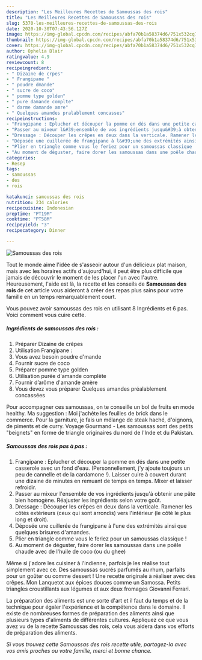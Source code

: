 ```yaml
---
description: "Les Meilleures Recettes de Samoussas des rois"
title: "Les Meilleures Recettes de Samoussas des rois"
slug: 5370-les-meilleures-recettes-de-samoussas-des-rois
date: 2020-10-30T07:43:56.127Z
image: https://img-global.cpcdn.com/recipes/abfa70b1a58374d6/751x532cq70/samoussas-des-rois-photo-principale-de-la-recette.jpg
thumbnail: https://img-global.cpcdn.com/recipes/abfa70b1a58374d6/751x532cq70/samoussas-des-rois-photo-principale-de-la-recette.jpg
cover: https://img-global.cpcdn.com/recipes/abfa70b1a58374d6/751x532cq70/samoussas-des-rois-photo-principale-de-la-recette.jpg
author: Ophelia Blair
ratingvalue: 4.9
reviewcount: 8
recipeingredient:
- " Dizaine de crpes"
- " Frangipane "
- " poudre dmande"
- " sucre de coco"
- " pomme type golden"
- " pure damande complte"
- " darme damande amre"
- " Quelques amandes pralablement concasses"
recipeinstructions:
- "Frangipane : Eplucher et découper la pomme en dés dans une petite casserole avec un fond d&#39;eau. (Personnellement, j&#39;y ajoute toujours un peu de cannelle et de la cardamone !). Laisser cuire à couvert durant une dizaine de minutes en remuant de temps en temps. Mixer et laisser refroidir."
- "Passer au mixeur l&#39;ensemble de vos ingrédients jusqu&#39;à obtenir une pâte bien homogène. Réajuster les ingrédients selon votre goût."
- "Dressage : Découper les crêpes en deux dans la verticale. Ramener les côtés extérieurs (ceux qui sont arrondis) vers l&#39;intérieur (le côté le plus long et droit)."
- "Déposée une cuillerée de frangipane à l&#39;une des extrémités ainsi que quelques brisures d&#39;amandes."
- "Plier en triangle comme vous le feriez pour un samoussas classique !"
- "Au moment de déguster, faire dorer les samoussas dans une poêle chaude avec de l&#39;huile de coco (ou du ghee)"
categories:
- Resep
tags:
- samoussas
- des
- rois

katakunci: samoussas des rois 
nutrition: 234 calories
recipecuisine: Indonesian
preptime: "PT19M"
cooktime: "PT58M"
recipeyield: "3"
recipecategory: Dinner

---
```



![Samoussas des rois](https://img-global.cpcdn.com/recipes/abfa70b1a58374d6/751x532cq70/samoussas-des-rois-photo-principale-de-la-recette.jpg)

Tout le monde aime l'idée de s'asseoir autour d'un délicieux plat maison, mais avec les horaires actifs d'aujourd'hui, il peut être plus difficile que jamais de découvrir le moment de les placer l'un avec l'autre. Heureusement, l'aide est là, la recette et les conseils de <strong> Samoussas des rois </strong> de cet article vous aideront à créer des repas plus sains pour votre famille en un temps remarquablement court.

<!--inarticleads1-->

Vous pouvez avoir samoussas des rois en utilisant 8 Ingrédients et 6 pas. Voici comment vous cuire cette.

##### Ingrédients de samoussas des rois :

1. Préparer  Dizaine de crêpes
1. Utilisation  Frangipane :
1. Vous avez besoin  poudre d&#39;mande
1. Fournir  sucre de coco
1. Préparer  pomme type golden
1. Utilisation  purée d&#39;amande complète
1. Fournir  d’arôme d&#39;amande amère
1. Vous devez vous préparer  Quelques amandes préalablement concassées


Pour accompagner ces samoussas, on te conseille un bol de fruits en mode healthy. Ma suggestion : Moi j&#39;achète les feuilles de brick dans le commerce. Pour la garniture, je fais un mélange de steak haché, d&#39;oignons, de piments et de curry. Voyage Gourmand - Les samoussas sont des petits &#34;beignets&#34; en forme de triangle originaires du nord de l&#39;Inde et du Pakistan. 

<!--inarticleads2-->

##### Samoussas des rois pas à pas :

1. Frangipane : Eplucher et découper la pomme en dés dans une petite casserole avec un fond d&#39;eau. (Personnellement, j&#39;y ajoute toujours un peu de cannelle et de la cardamone !). Laisser cuire à couvert durant une dizaine de minutes en remuant de temps en temps. Mixer et laisser refroidir.
1. Passer au mixeur l&#39;ensemble de vos ingrédients jusqu&#39;à obtenir une pâte bien homogène. Réajuster les ingrédients selon votre goût.
1. Dressage : Découper les crêpes en deux dans la verticale. Ramener les côtés extérieurs (ceux qui sont arrondis) vers l&#39;intérieur (le côté le plus long et droit).
1. Déposée une cuillerée de frangipane à l&#39;une des extrémités ainsi que quelques brisures d&#39;amandes.
1. Plier en triangle comme vous le feriez pour un samoussas classique !
1. Au moment de déguster, faire dorer les samoussas dans une poêle chaude avec de l&#39;huile de coco (ou du ghee)


Même si j&#39;adore les cuisiner à l&#39;indienne, parfois je les réalise tout simplement avec ce. Des samoussas sucrés parfumés au rhum, parfaits pour un goûter ou comme dessert ! Une recette originale à réaliser avec des crêpes. Mon Lanquetot aux épices douces comme un Samossa. Petits triangles croustillants aux légumes et aux deux fromages Giovanni Ferrari. 

<!--inarticleads1-->

<p>
La préparation des aliments est une sorte d'art et il faut du temps et de la technique pour égaler l'expérience et la compétence dans le domaine. Il existe de nombreuses formes de préparation des aliments ainsi que plusieurs types d'aliments de différentes cultures. Appliquez ce que vous avez vu de la recette Samoussas des rois, cela vous aidera dans vos efforts de préparation des aliments.
</p>

<p>
<i>Si vous trouvez cette Samoussas des rois recette utile, partagez-la avec vos amis proches ou votre famille, merci et bonne chance.</i>
</p>
